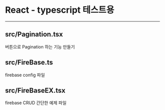 # React - typescript 테스트용

-------------------------------

## src/Pagination.tsx
버튼으로 Pagination 하는 기능 만들기

## src/FireBase.ts
firebase config 파일

## src/FireBaseEX.tsx
firebase CRUD 간단한 예제 파일